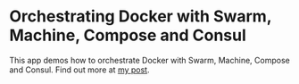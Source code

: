 Orchestrating Docker with Swarm, Machine, Compose and Consul
===

This app demos how to orchestrate Docker with Swarm, Machine, Compose and Consul. Find out more at [my post](https://chengl.com/orchestrating-docker-using-swarm/).
